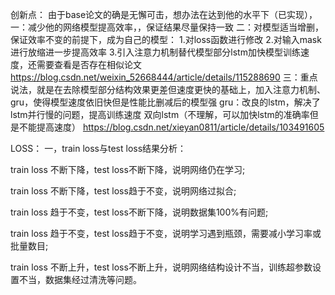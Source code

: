 创新点：
由于base论文的确是无懈可击，想办法在达到他的水平下（已实现），
一：减少他的网络模型提高效率，，保证结果尽量保持一致
二：对模型适当增删，保证效率不变的前提下，成为自己的模型：
    1.对loss函数进行修改
    2.对输入mask进行放缩进一步提高效率
    3.引入注意力机制替代模型部分lstm加快模型训练速度，还需要查看是否存在相似论文
    https://blog.csdn.net/weixin_52668444/article/details/115288690
三：重点说法，就是在去除模型部分结构效果更差但速度更快的基础上，加入注意力机制、gru，使得模型速度依旧快但是性能比删减后的模型强
    gru：改良的lstm，解决了lstm并行慢的问题，提高训练速度
    双向lstm（不理解，可以加快lstm的准确率但是不能提高速度）
    https://blog.csdn.net/xieyan0811/article/details/103491605


LOSS：
一，train loss与test loss结果分析：

train loss 不断下降，test loss不断下降，说明网络仍在学习;

train loss 不断下降，test loss趋于不变，说明网络过拟合;

train loss 趋于不变，test loss不断下降，说明数据集100%有问题;

train loss 趋于不变，test loss趋于不变，说明学习遇到瓶颈，需要减小学习率或批量数目;

train loss 不断上升，test loss不断上升，说明网络结构设计不当，训练超参数设置不当，数据集经过清洗等问题。
